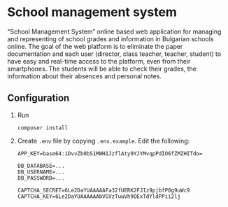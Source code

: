 # School management system

“School Management System” online based web application for managing and representing of school grades and information in Bulgarian schools online. 
The goal of the web platform is to eliminate the paper documentation and each user (director, class teacher, teacher, student) 
to have easy and real-time access to the platform, even from their smartphones. The students will be able to check their grades, 
the information about their absences and personal notes.


## Configuration

1. Run
	```
	composer install
	```

2. Create `.env` file by copying `.env.example`. Edit the following:
	```
	APP_KEY=base64:iDvvZb0bS1MWH1JzflAty9YJYMvqpPdIO6fZMZHITdo=
	
	DB_DATABASE=...
	DB_USERNAME=...
	DB_PASSWORD=...
	
	CAPTCHA_SECRET=6Le2DaYUAAAAAFa32fUERK2FJIz9pjbfP0g9uWc9
	CAPTCHA_KEY=6Le2DaYUAAAAAAbVGVzTuwVh9OExTdYldPPii2lj
	```
